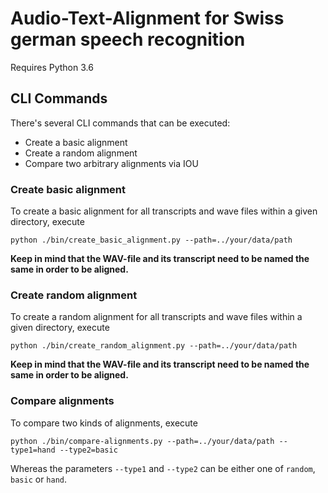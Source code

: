 # Audio-Text-Alignment for Swiss german speech recognition

Requires Python 3.6

## CLI Commands

There's several CLI commands that can be executed:
 - Create a basic alignment
 - Create a random alignment
 - Compare two arbitrary alignments via IOU

### Create basic alignment

To create a basic alignment for all transcripts and wave files within a given directory, execute

```
python ./bin/create_basic_alignment.py --path=../your/data/path
```

**Keep in mind that the WAV-file and its transcript need to be named the same in order to be aligned.**

### Create random alignment

To create a random alignment for all transcripts and wave files within a given directory, execute

```
python ./bin/create_random_alignment.py --path=../your/data/path
```

**Keep in mind that the WAV-file and its transcript need to be named the same in order to be aligned.**

### Compare alignments

To compare two kinds of alignments, execute

```
python ./bin/compare-alignments.py --path=../your/data/path --type1=hand --type2=basic
```

Whereas the parameters `--type1` and `--type2` can be either one of `random`, `basic` or `hand`.
